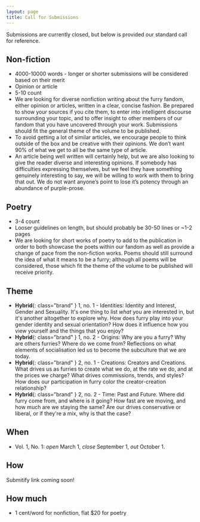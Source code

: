 ```yaml
---
layout: page
title: Call for Submissions
---
```


Submissions are currently closed, but below is provided our standard call for reference.

## Non-fiction

* 4000-10000 words - longer or shorter submissions will be considered based on their merit
* Opinion or article
* 5-10 count
* We are looking for diverse nonfiction writing about the furry fandom, either opinion or articles, written in a clear, concise fashion.  Be prepared to show your sources if you cite them, to enter into intelligent discourse surrounding your topic, and to offer insight to other members of our fandom that you have uncovered through your work.  Submissions should fit the general theme of the volume to be published.
* To avoid getting a lot of similar articles, we encourage people to think outside of the box and be creative with their opinions. We don’t want 90% of what we get to all be the same type of article.
* An article being well written will certainly help, but we are also looking to give the reader diverse and interesting opinions. If somebody has difficulties expressing themselves, but we feel they have something genuinely interesting to say, we will be willing to work with them to bring that out. We do not want anyone’s point to lose it’s potency through an abundance of purple-prose.

## Poetry

* 3-4 count
* Looser guidelines on length, but should probably be 30-50 lines or ~1-2 pages
* We are looking for short works of poetry to add to the publication in order to both showcase the poets within our fandom as well as provide a change of pace from the non-fiction works.  Poems should still surround the idea of what it means to be a furry; although all poems will be considered, those which fit the theme of the volume to be published will receive priority.

## Theme

* **Hybrid**{: class="brand" } 1, no. 1 - Identities: Identity and Interest, Gender and Sexuality.  It's one thing to list *what* you are interested in, but it's another altogether to explore why.  How does furry play into your gender identity and sexual orientation?  How does it influence how you view yourself and the things that you enjoy?
* <span class="next-opening">**Hybrid**{: class="brand" } 1, no. 2 - Origins: Why are you a furry?  Why are others furries?  Where do we come from?  Reflections on what elements of socialisation led us to become the subculture that we are today.</span>
* <span class="not-yet-applicable">**Hybrid**{: class="brand" } 2, no. 1 - Creations: Creators and Creations.  What drives us as furries to create what we do, at the rate we do, and at the prices we charge?  What drives commissions, trends, and styles?  How does our participation in furry color the creator-creation relationship?</span>
* <span class="not-yet-applicable">**Hybrid**{: class="brand" } 2, no. 2 - Time: Past and Future.  Where did furry come from, and where is it going?  How fast are we moving, and how much are we staying the same?  Are our drives conservative or liberal, or if they're a mix, why is that the case?</span>

## When

* Vol. 1, No. 1: *open* March 1, *close* September 1, *out* October 1.
## How

Submitify link coming soon!

## How much

* 1 cent/word for nonfiction, flat $20 for poetry
